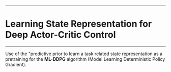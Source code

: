 

**************************************************

# Learning State Representation for Deep Actor-Critic Control

**************************************************

Use of the "predictive prior to learn a task related state representation as a pretraining for the **ML-DDPG** algorithm (Model Learning Deterministic Policy Gradient).
